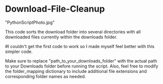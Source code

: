 # Download-File-Cleanup

"PythonScriptPhoto.jpg"

This code sorts the download folder into several directories with all downloaded files currently within the downloads folder. 

#I couldn't get the first code to work so I made myself feel better with this simpler code. 

Make sure to replace "path_to_your_downloads_folder" with the actual path to your Downloads folder before running the script. Also, feel free to modify the folder_mapping dictionary to include additional file extensions and corresponding folder names as needed.
